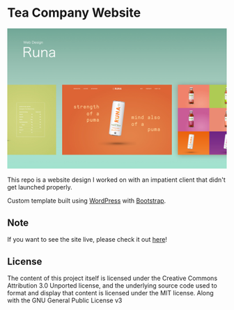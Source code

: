 # Tea Company Website

![tea-company](https://raw.githubusercontent.com/andruwcruz/tea-company/master/images/tea-company.jpg)

This repo is a website design I worked on with an impatient client that didn't get launched properly.

Custom template built using [WordPress](https://wordpress.org) with [Bootstrap](https://getbootstrap.com).

## Note

If you want to see the site live, please check it out [here](http://runa.andruwcruz.com)!

## License
The content of this project itself is licensed under the Creative Commons Attribution 3.0 Unported license, and the underlying source code used to format and display that content is licensed under the MIT license. Along with the GNU General Public License v3

